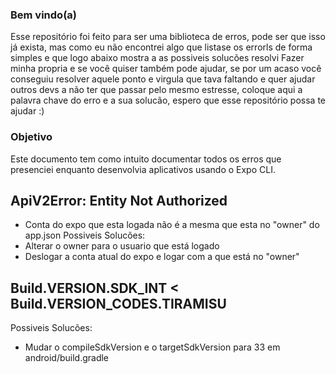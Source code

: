 ### Bem vindo(a)
Esse repositório foi feito para ser uma biblioteca de erros, pode ser que isso já exista, mas como eu não encontrei algo que listase os errorls de forma simples e que logo abaixo mostra a as possiveis solucões resolvi Fazer minha propria e se você quiser também pode ajudar, se por um acaso você conseguiu resolver aquele ponto e virgula que tava faltando e quer ajudar outros devs a não ter que passar pelo mesmo estresse, coloque aqui a palavra chave do erro e a sua solucão, espero que esse repositório possa te ajudar :)

### Objetivo

Este documento tem como intuito documentar todos os erros que presenciei enquanto desenvolvia aplicativos usando o Expo CLI.

## ApiV2Error: Entity Not Authorized
- Conta do expo que esta logada não é a mesma que esta no "owner" do app.json
Possiveis Solucões:
- Alterar o owner para o usuario que está logado
- Deslogar a conta atual do expo e logar com a que está no "owner"

## Build.VERSION.SDK_INT < Build.VERSION_CODES.TIRAMISU
Possiveis Solucões:
- Mudar o compileSdkVersion e o targetSdkVersion para 33 em android/build.gradle
